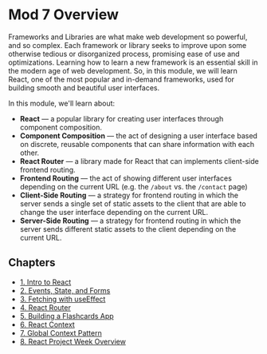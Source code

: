 # Mod 7 Overview

Frameworks and Libraries are what make web development so powerful, and so complex. Each framework or library seeks to improve upon some otherwise tedious or disorganized process, promising ease of use and optimizations. Learning how to learn a new framework is an essential skill in the modern age of web development. So, in this module, we will learn React, one of the most popular and in-demand frameworks, used for building smooth and beautiful user interfaces.

In this module, we'll learn about:

* **React** — a popular library for creating user interfaces through component composition.
* **Component Composition** — the act of designing a user interface based on discrete, reusable components that can share information with each other.
* **React Router** — a library made for React that can implements client-side frontend routing.
* **Frontend Routing** — the act of showing different user interfaces depending on the current URL (e.g. the `/about` vs. the `/contact` page)
* **Client-Side Routing** — a strategy for frontend routing in which the server sends a single set of static assets to the client that are able to change the user interface depending on the current URL.
* **Server-Side Routing** — a strategy for frontend routing in which the server sends different static assets to the client depending on the current URL.

## Chapters

* [1. Intro to React](1-intro-to-react.md)
* [2. Events, State, and Forms](2-events-state-and-forms.md)
* [3. Fetching with useEffect](3-fetching-useeffect.md)
* [4. React Router](4-react-router.md)
* [5. Building a Flashcards App](5-flashcards-app.md)
* [6. React Context](6-react-context.md)
* [7. Global Context Pattern](7-global-context-pattern.md)
* [8. React Project Week Overview](8-react-project-week.md)